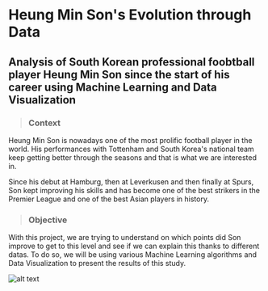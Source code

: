 # Heung Min Son's Evolution through Data

## Analysis of South Korean professional foobtball player Heung Min Son since the start of his career using Machine Learning and Data Visualization

>### Context
Heung Min Son is nowadays one of the most prolific football player in the world. His performances with Tottenham and South Korea's national team keep getting better through the seasons and that is what we are interested in.

Since his debut at Hamburg, then at Leverkusen and then finally at Spurs, Son kept improving his skills and has become one of the best strikers in the Premier League and one of the best Asian players in history. 

>### Objective

With this project, we are trying to understand on which points did Son improve to get to this level and see if we can explain this thanks to different datas. 
To do so, we will be using various Machine Learning algorithms and Data Visualization to present the results of this study. 


![alt text](https://tot-tmp.azureedge.net/media/7138/firstteam-heungminson-1718-6.jpg)